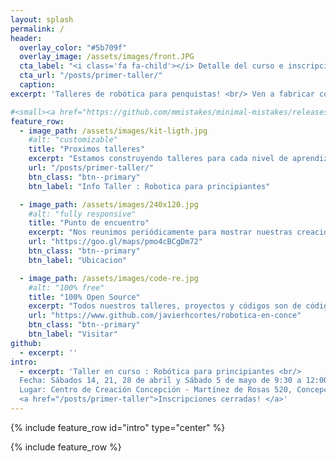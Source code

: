 ```yaml
---
layout: splash
permalink: /
header:
  overlay_color: "#5b709f"
  overlay_image: /assets/images/front.JPG
  cta_label: "<i class='fa fa-child'></i> Detalle del curso e inscripciones!"
  cta_url: "/posts/primer-taller/"
  caption:
excerpt: 'Talleres de robótica para penquistas! <br/> Ven a fabricar con nosotros tu próximo robot!'

#<small><a href="https://github.com/mmistakes/minimal-mistakes/releases/tag/4.10.1">Latest release v4.11.1</a></small><br/><br/> '
feature_row:
  - image_path: /assets/images/kit-ligth.jpg
    #alt: "customizable"
    title: "Proximos talleres"
    excerpt: "Estamos construyendo talleres para cada nivel de aprendizaje."
    url: "/posts/primer-taller/"
    btn_class: "btn--primary"
    btn_label: "Info Taller : Robotica para principiantes"

  - image_path: /assets/images/240x120.jpg
    #alt: "fully responsive"
    title: "Punto de encuentro"
    excerpt: "Nos reunimos periódicamente para mostrar nuestras creaciones!"
    url: "https://goo.gl/maps/pmo4cBCgDm72"
    btn_class: "btn--primary"
    btn_label: "Ubicacion"

  - image_path: /assets/images/code-re.jpg
    #alt: "100% free"
    title: "100% Open Source"
    excerpt: "Todos nuestros talleres, proyectos y códigos son de código libre."
    url: "https://www.github.com/javierhcortes/robotica-en-conce"
    btn_class: "btn--primary"
    btn_label: "Visitar"
github:
  - excerpt: ''
intro:
  - excerpt: 'Taller en curso : Robótica para principiantes <br/>
  Fecha: Sábados 14, 21, 28 de abril y Sábado 5 de mayo de 9:30 a 12:00 <br/>
  Lugar: Centro de Creación Concepción - Martínez de Rosas 520, Concepción<br/>
  <a href="/posts/primer-taller">Inscripciones cerradas! </a>'
---
```


{% include feature_row id="intro" type="center" %}

{% include feature_row %}
